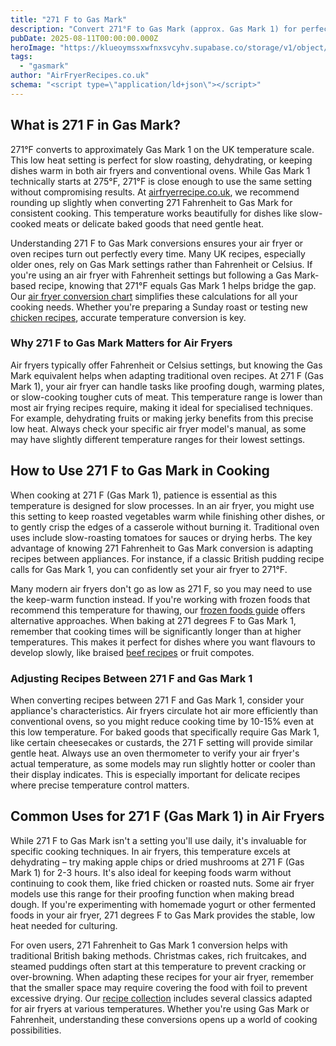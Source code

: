 ```yaml
---
title: "271 F to Gas Mark"
description: "Convert 271°F to Gas Mark (approx. Gas Mark 1) for perfect air fryer & oven cooking. Includes UK conversion tips & temperature guides."
pubDate: 2025-08-11T00:00:00.000Z
heroImage: "https://klueoymssxwfnxsvcyhv.supabase.co/storage/v1/object/public/md/271-f-to-gas-mark-20177ae2.png"
tags:
  - "gasmark"
author: "AirFryerRecipes.co.uk"
schema: "<script type=\"application/ld+json\"></script>"
---
```


<h2>What is 271 F in Gas Mark?</h2>
<p>271°F converts to approximately Gas Mark 1 on the UK temperature scale. This low heat setting is perfect for slow roasting, dehydrating, or keeping dishes warm in both air fryers and conventional ovens. While Gas Mark 1 technically starts at 275°F, 271°F is close enough to use the same setting without compromising results. At <a href=https://www.airfryerrecipe.co.uk>airfryerrecipe.co.uk</a>, we recommend rounding up slightly when converting 271 Fahrenheit to Gas Mark for consistent cooking. This temperature works beautifully for dishes like slow-cooked meats or delicate baked goods that need gentle heat.</p>

<p>Understanding 271 F to Gas Mark conversions ensures your air fryer or oven recipes turn out perfectly every time. Many UK recipes, especially older ones, rely on Gas Mark settings rather than Fahrenheit or Celsius. If you're using an air fryer with Fahrenheit settings but following a Gas Mark-based recipe, knowing that 271°F equals Gas Mark 1 helps bridge the gap. Our <a href=https://www.airfryerrecipe.co.uk/air-fryer-conversion-chart>air fryer conversion chart</a> simplifies these calculations for all your cooking needs. Whether you're preparing a Sunday roast or testing new <a href=https://www.airfryerrecipe.co.uk/recipe-category/chicken>chicken recipes</a>, accurate temperature conversion is key.</p>

<h3>Why 271 F to Gas Mark Matters for Air Fryers</h3>
<p>Air fryers typically offer Fahrenheit or Celsius settings, but knowing the Gas Mark equivalent helps when adapting traditional oven recipes. At 271 F (Gas Mark 1), your air fryer can handle tasks like proofing dough, warming plates, or slow-cooking tougher cuts of meat. This temperature range is lower than most air frying recipes require, making it ideal for specialised techniques. For example, dehydrating fruits or making jerky benefits from this precise low heat. Always check your specific air fryer model's manual, as some may have slightly different temperature ranges for their lowest settings.</p>

<h2>How to Use 271 F to Gas Mark in Cooking</h2>
<p>When cooking at 271 F (Gas Mark 1), patience is essential as this temperature is designed for slow processes. In an air fryer, you might use this setting to keep roasted vegetables warm while finishing other dishes, or to gently crisp the edges of a casserole without burning it. Traditional oven uses include slow-roasting tomatoes for sauces or drying herbs. The key advantage of knowing 271 Fahrenheit to Gas Mark conversion is adapting recipes between appliances. For instance, if a classic British pudding recipe calls for Gas Mark 1, you can confidently set your air fryer to 271°F.</p>

<p>Many modern air fryers don't go as low as 271 F, so you may need to use the keep-warm function instead. If you're working with frozen foods that recommend this temperature for thawing, our <a href=https://www.airfryerrecipe.co.uk/recipe-category/frozen-foods>frozen foods guide</a> offers alternative approaches. When baking at 271 degrees F to Gas Mark 1, remember that cooking times will be significantly longer than at higher temperatures. This makes it perfect for dishes where you want flavours to develop slowly, like braised <a href=https://www.airfryerrecipe.co.uk/recipe-category/beef>beef recipes</a> or fruit compotes.</p>

<h3>Adjusting Recipes Between 271 F and Gas Mark 1</h3>
<p>When converting recipes between 271 F and Gas Mark 1, consider your appliance's characteristics. Air fryers circulate hot air more efficiently than conventional ovens, so you might reduce cooking time by 10-15% even at this low temperature. For baked goods that specifically require Gas Mark 1, like certain cheesecakes or custards, the 271 F setting will provide similar gentle heat. Always use an oven thermometer to verify your air fryer's actual temperature, as some models may run slightly hotter or cooler than their display indicates. This is especially important for delicate recipes where precise temperature control matters.</p>

<h2>Common Uses for 271 F (Gas Mark 1) in Air Fryers</h2>
<p>While 271 F to Gas Mark isn't a setting you'll use daily, it's invaluable for specific cooking techniques. In air fryers, this temperature excels at dehydrating – try making apple chips or dried mushrooms at 271 F (Gas Mark 1) for 2-3 hours. It's also ideal for keeping foods warm without continuing to cook them, like fried chicken or roasted nuts. Some air fryer models use this range for their proofing function when making bread dough. If you're experimenting with homemade yogurt or other fermented foods in your air fryer, 271 degrees F to Gas Mark provides the stable, low heat needed for culturing.</p>

<p>For oven users, 271 Fahrenheit to Gas Mark 1 conversion helps with traditional British baking methods. Christmas cakes, rich fruitcakes, and steamed puddings often start at this temperature to prevent cracking or over-browning. When adapting these recipes for your air fryer, remember that the smaller space may require covering the food with foil to prevent excessive drying. Our <a href=https://www.airfryerrecipe.co.uk/recipes>recipe collection</a> includes several classics adapted for air fryers at various temperatures. Whether you're using Gas Mark or Fahrenheit, understanding these conversions opens up a world of cooking possibilities.</p>